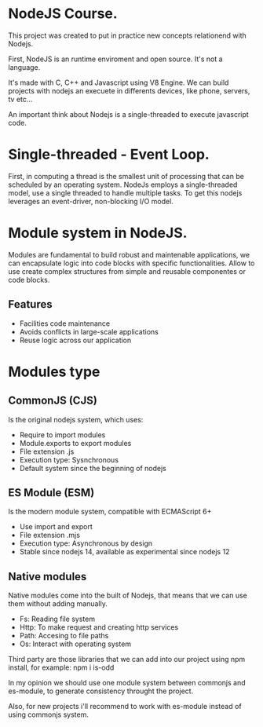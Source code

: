
# NodeJS Course.

This project was created to put in practice new concepts relationend with Nodejs.

First, NodeJS is an runtime enviroment and open source.
It's not a language.

It's made with C, C++ and Javascript using V8 Engine.
We can build projects with nodejs an execuete in differents devices, like phone, servers, tv etc...

An important think about Nodejs is a single-threaded to execute javascript code.

# Single-threaded - Event Loop.
First, in computing a thread is the smallest unit of processing that can be scheduled by an operating system.
NodeJs employs a single-threaded model, use a single threaded to handle multiple tasks.
To get this nodejs leverages an event-driver, non-blocking I/O model.

# Module system in NodeJS.
Modules are fundamental to build robust and maintenable applications, we can encapsulate logic into code blocks with specific functionalities.
Allow to use create complex structures from simple and reusable componentes or code blocks.


 


## Features

- Facilities code maintenance
- Avoids conflicts in large-scale applications
- Reuse logic across our application




# Modules type

## CommonJS (CJS)
Is the original nodejs system, which uses:

- Require to import modules
- Module.exports to export modules
- File extension .js
- Execution type: Sysnchronous
- Default system since the beginning of nodejs

## ES Module (ESM)
Is the modern module system, compatible with ECMAScript 6+

- Use import and export
- File extension .mjs
- Execution type: Asynchronous by design
- Stable since nodejs 14, available as experimental since nodejs 12

## Native modules
Native modules come into the built of Nodejs, that means that we can use them without adding manually.

- Fs: Reading file system
- Http: To make request and creating http services
- Path: Accesing to file paths
- Os: Interact with operating system

Third party are those libraries that we can add into our project using npm install, for example:
npm i is-odd

In my opinion we should use one module system between commonjs and es-module, to generate consistency throught the project.

Also, for new projects i'll recommend to work with es-module instead of using commonjs system.

